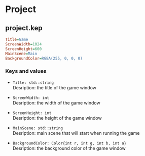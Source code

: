 # Project

## project.kep
```ini
Title=Game
ScreenWidth=1024
ScreenHeight=600
MainScene=Main
BackgroundColor=RGBA(255, 0, 0, 0)
```
### Keys and values
- `Title: std::string` <br>
    Desription:
    the title of the game window

- `ScreenWidth: int` <br>
  Desription: the width of the game window

- `ScreenHeight: int` <br>
  Desription:
  the height of the game window

- `MainScene: std::string` <br>
  Desription:
  main scene that will start when running the game

- `BackgroundColor: Color{int r, int g, int b, int a}` <br>
  Desription:
  the background color of the game window